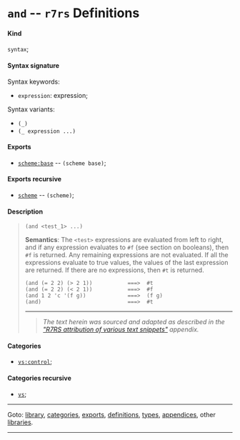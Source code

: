 

<a id='definition__r7rs__and'></a>

# `and` -- `r7rs` Definitions


<a id='definition__r7rs__and__kind'></a>

#### Kind

`syntax`;


<a id='definition__r7rs__and__syntax-signature'></a>

#### Syntax signature

Syntax keywords:
 * `expression`: expression;

Syntax variants:
 * `(_)`
 * `(_ expression ...)`


<a id='definition__r7rs__and__exports'></a>

#### Exports

 * [`scheme:base`](../../r7rs/exports/scheme_3a_base.md#export__r7rs__scheme_3a_base) -- `(scheme base)`;


<a id='definition__r7rs__and__exports-recursive'></a>

#### Exports recursive

 * [`scheme`](../../r7rs/exports/scheme.md#export__r7rs__scheme) -- `(scheme)`;


<a id='definition__r7rs__and__description'></a>

#### Description

> ````
> (and <test_1> ...)
> ````
> 
> 
> **Semantics**:
> The `<test>` expressions are evaluated from left to right, and if
> any expression evaluates to `#f` (see
> section on booleans), then `#f` is returned.  Any remaining
> expressions are not evaluated.  If all the expressions evaluate to
> true values, the values of the last expression are returned.  If there
> are no expressions, then `#t` is returned.
> 
> ````
> (and (= 2 2) (> 2 1))           ===>  #t
> (and (= 2 2) (< 2 1))           ===>  #f
> (and 1 2 'c '(f g))             ===>  (f g)
> (and)                           ===>  #t
> ````
> 
> 
> ----
> > *The text herein was sourced and adapted as described in the ["R7RS attribution of various text snippets"](../../r7rs/appendices/attribution.md#appendix__r7rs__attribution) appendix.*


<a id='definition__r7rs__and__categories'></a>

#### Categories

 * [`vs:control`](../../r7rs/categories/vs_3a_control.md#category__r7rs__vs_3a_control);


<a id='definition__r7rs__and__categories-recursive'></a>

#### Categories recursive

 * [`vs`](../../r7rs/categories/vs.md#category__r7rs__vs);

----

Goto: [library](../../r7rs/_index.md#library__r7rs), [categories](../../r7rs/categories/_index.md#toc__r7rs__categories), [exports](../../r7rs/exports/_index.md#toc__r7rs__exports), [definitions](../../r7rs/definitions/_index.md#toc__r7rs__definitions), [types](../../r7rs/types/_index.md#toc__r7rs__types), [appendices](../../r7rs/appendices/_index.md#toc__r7rs__appendices), other [libraries](../../_libraries.md#toc__libraries).

----

